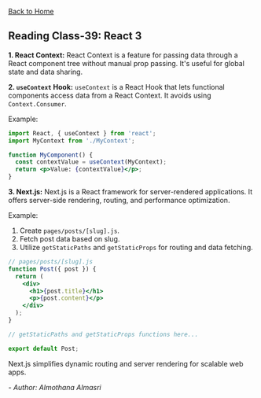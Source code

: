 [Back to Home](../README.md)

## Reading Class-39: React 3

**1. React Context:**
React Context is a feature for passing data through a React component tree without manual prop passing. It's useful for global state and data sharing.

**2. `useContext` Hook:**
`useContext` is a React Hook that lets functional components access data from a React Context. It avoids using `Context.Consumer`.

Example:

```jsx
import React, { useContext } from 'react';
import MyContext from './MyContext';

function MyComponent() {
  const contextValue = useContext(MyContext);
  return <p>Value: {contextValue}</p>;
}
```

**3. Next.js:**
Next.js is a React framework for server-rendered applications. It offers server-side rendering, routing, and performance optimization.

Example:
1. Create `pages/posts/[slug].js`.
2. Fetch post data based on slug.
3. Utilize `getStaticPaths` and `getStaticProps` for routing and data fetching.

```jsx
// pages/posts/[slug].js
function Post({ post }) {
  return (
    <div>
      <h1>{post.title}</h1>
      <p>{post.content}</p>
    </div>
  );
}

// getStaticPaths and getStaticProps functions here...

export default Post;
```

Next.js simplifies dynamic routing and server rendering for scalable web apps.




*- Author: Almothana Almasri*
